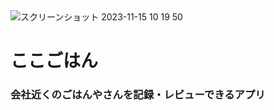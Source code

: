 <img width="８００" alt="スクリーンショット 2023-11-15 10 19 50" src="https://github.com/kohta9521/kokogohan/assets/100065508/0fdfbcdc-ecde-4cc3-99ba-cb8fd63c0337">

# ここごはん

### 会社近くのごはんやさんを記録・レビューできるアプリ
